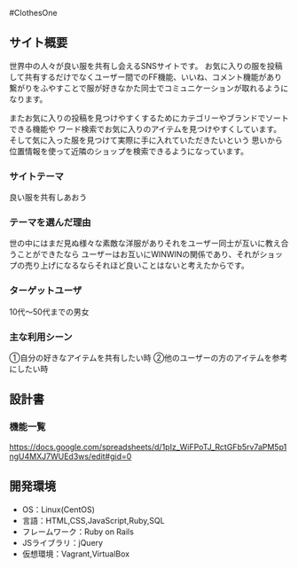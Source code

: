 #ClothesOne

## サイト概要
世界中の人々が良い服を共有し会えるSNSサイトです。
お気に入りの服を投稿して共有するだけでなくユーザー間でのFF機能、いいね、コメント機能があり
繋がりをふやすことで服が好きなかた同士でコミュニケーションが取れるようになります。

またお気に入りの投稿を見つけやすくするためにカテゴリーやブランドでソートできる機能や
ワード検索でお気に入りのアイテムを見つけやすくしています。
そして気に入った服を見つけて実際に手に入れていただきたいという
思いから位置情報を使って近隣のショップを検索できるようになっています。


### サイトテーマ
良い服を共有しあおう

### テーマを選んだ理由
世の中にはまだ見ぬ様々な素敵な洋服がありそれをユーザー同士が互いに教え合うことができたなら
ユーザーはお互いにWINWINの関係であり、それがショップの売り上げになるならそれほど良いことはないと考えたからです。

### ターゲットユーザ
10代〜50代までの男女

### 主な利用シーン
①自分の好きなアイテムを共有したい時
②他のユーザーの方のアイテムを参考にしたい時

## 設計書

### 機能一覧
https://docs.google.com/spreadsheets/d/1pIz_WiFPoTJ_RctGFb5rv7aPM5p1ngU4MXJ7WUEd3ws/edit#gid=0

## 開発環境
- OS：Linux(CentOS)
- 言語：HTML,CSS,JavaScript,Ruby,SQL
- フレームワーク：Ruby on Rails
- JSライブラリ：jQuery
- 仮想環境：Vagrant,VirtualBox

